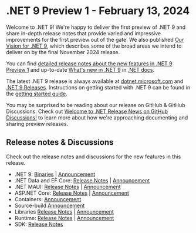 # .NET 9 Preview 1 - February 13, 2024

Welcome to .NET 9! We're happy to deliver the first preview of .NET 9 and share in-depth release notes that provide varied and impressive improvements for the first preview out of the gate. We also published [Our Vision for .NET 9](https://aka.ms/dotnet/9/vision), which describes some of the broad areas we intend to deliver on by the final November 2024 release.

You can find [detailed release notes about the new features in .NET 9 Preview 1](.) and up-to-date [What's new in .NET 9](https://learn.microsoft.com/dotnet/core/whats-new/dotnet-9/overview) in [.NET docs](https://learn.microsoft.com/dotnet/core/introduction).

The latest .NET 9 release is always available at [dotnet.microsoft.com](https://dotnet.microsoft.com/download/dotnet/9.0) and [.NET 9 Releases](../README.md). Instructions on getting started with .NET 9 can be found in the [getting started guide](../../get-started.md).

You may be surprised to be reading about our release on GitHub & GitHub Discussions. Check out [Welcome to .NET Release News on GitHub Discussions!](https://github.com/dotnet/core/discussions/9131) to learn more about how we're approaching documenting and sharing preview releases.

## Release notes & Discussions

Check out the release notes and discussions for the new features in this release. 

* .NET 9: [Binaries](9.0.0-preview.1.md) | [Announcement](https://aka.ms/dotnet/9/preview1)
* .NET Data and EF Core: [Release Notes](efcoreanddata.md) | [Announcement](https://github.com/dotnet/efcore/issues/33030)
* .NET MAUI: [Release Notes](dotnetmaui.md) | [Announcement](https://github.com/dotnet/maui/discussions/20558)
* ASP.NET Core: [Release Notes](aspnetcore.md) | [Announcement](https://github.com/dotnet/aspnetcore/discussions/54007)
* Containers: [Announcement](https://github.com/dotnet/dotnet-docker/discussions/5198)
* Source-build [Announcement](https://github.com/dotnet/source-build/discussions/4132)
* Libraries [Release Notes](libraries.md) | [Announcement](https://github.com/dotnet/runtime/discussions/98372)
* Runtime: [Release Notes](runtime.md) | [Announcement](https://github.com/dotnet/runtime/discussions/98372)
* SDK: [Release Notes](sdk.md)
